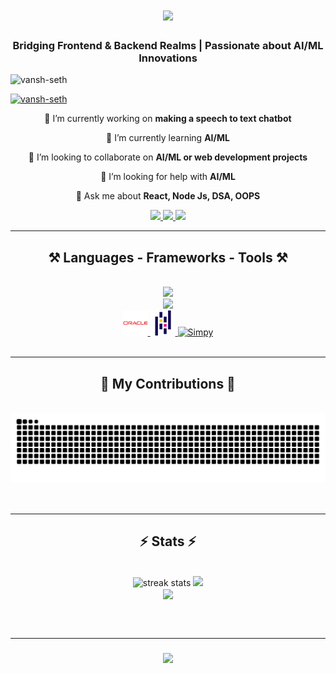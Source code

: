 <h1 align="center"><img src="https://readme-typing-svg.herokuapp.com/?font=Rightoues&size=35&center=true&vCenter=true&width=500&height=70&duration=4000&lines=Hi+There!+👋🏻;I'm+Vansh+Seth!;"/></h1>
<h3 align="center">Bridging Frontend & Backend Realms | Passionate about AI/ML Innovations</h3>

<p align="left"> <img src="https://komarev.com/ghpvc/?username=vansh-seth&label=Profile%20views&color=0e75b6&style=flat" alt="vansh-seth" /> </p>
<p align="left"> <a href="https://github.com/ryo-ma/github-profile-trophy"><img src="https://github-profile-trophy.vercel.app/?username=vansh-seth&column=-1" alt="vansh-seth" /></a> </p>

<div align="center">
  
🔭 I’m currently working on **making a speech to text chatbot**

🌱 I’m currently learning **AI/ML**

👯 I’m looking to collaborate on **AI/ML or web development projects**

🤝 I’m looking for help with **AI/ML**

💬 Ask me about **React, Node Js, DSA, OOPS**

</div>

<div align="center">
<a href="mailto:sethvansh2004@gmail.com">
  <img src="https://img.shields.io/badge/Gmail-333333?style=for-the-badge&logo=gmail&logoColor=red" target="_blank"/>
</a>
<a href="https://www.linkedin.com/in/vansh-seth-4285ba249/" target="_blank">
  <img src="https://img.shields.io/badge/LinkedIn-0077B5?style=for-the-badge&logo=Linkedin&logoColor=white" target="_blank"/>
</a>
  <a href="https://www.instagram.com/_vansh_seth/" target="_blank">
  <img src="https://img.shields.io/badge/Instagram-ff99cc?style=for-the-badge&logo=Instagram&logoColor=pink" target="_blank"/>
</a>
</div>
<hr/>
<h2 align="center">⚒ Languages - Frameworks - Tools ⚒ </h2>
<br/>
<div align="center">
  <a href="https://skillicons.dev">
    <img src="https://skillicons.dev/icons?i=node.js,github,python,javascript,express,mongodb,firebase,cpp,c,java,linux,photoshop,bootstrap,discord,tailwind"/><br>
    <img src="https://skillicons.dev/icons?i=react,mysql,azure,html,css,vscode,figma,git,bash,matlab,php,next,tensorflow,gcp,npm,octave,ubuntu,windows"/><br>
  <a href="https://www.oracle.com/" target="_blank" rel="noreferrer"> <img src="https://raw.githubusercontent.com/devicons/devicon/master/icons/oracle/oracle-original.svg" alt="oracle" width="40" height="40"/> </a> 
  <a href="https://pandas.pydata.org/" target="_blank" rel="noreferrer"> <img src="https://raw.githubusercontent.com/devicons/devicon/2ae2a900d2f041da66e950e4d48052658d850630/icons/pandas/pandas-original.svg" alt="pandas" width="40" height="40"/>
      <a href="https://simpy.readthedocs.io/" target="_blank" rel="noreferrer"> <img src="https://upload.wikimedia.org/wikipedia/commons/thumb/7/7b/SimPy_logo.svg/1920px-SimPy_logo.svg.png" alt="Simpy" width="40" height="40"/> </a>
</div>

<br/>
<hr/>

<div align='center'>
  <h2>🐍 My Contributions 🐍</h2>
  <br>
  <img alt="snake eating my contributions" src="https://raw.githubusercontent.com/vansh-seth/vansh-seth/output/github-contribution-grid-snake.svg"/>
  <br/><br/><br/>
</div>
<hr/>
<h2 align="center">⚡ Stats ⚡</h2>
<br>
<div align='center'>
  <img width=390 src="https://streak-stats.demolab.com/?user=vansh-seth&count+private=true&theme=react&boarder_radius=10" alt="streak stats"/>
  <img width=390 src="https://github-readme-stats.vercel.app/api?username=vansh-seth&show_icons=true&theme=dracula&include_all_commits=true&count_private=true&hide=issues"/></br>
  <a href="https://github.com/vansh-seth">
   <img align="center" height="170" src="https://github-readme-stats.vercel.app/api/top-langs/?username=vansh-seth&layout=compact&langs_count=16&theme=dracula"/></br>
  </a>
</div>

<br/><br/>
<hr/>

<h3 align='center'>
<img src="https://readme-typing-svg.herokuapp.com/?font=Righteous&size=25&center=true&vCenter=true&width=500&height=70&duration=4000&lines=Thanks+for+visiting!+✌🏻;+Shoot+me+a+message+on+LinkedIn!;I'm+always+down+to+collab+:)">
  
</h3>

<br/>
